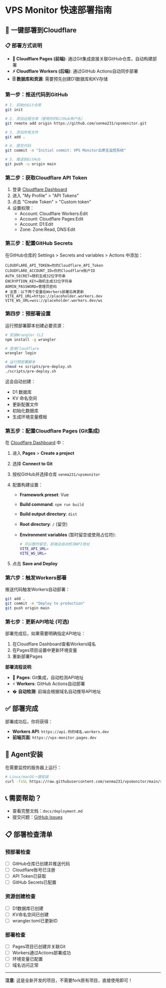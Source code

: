 # VPS Monitor 快速部署指南

## 🚀 一键部署到Cloudflare

### 📋 部署方式说明

- **📄 Cloudflare Pages (前端)**: 通过Git集成直接关联GitHub仓库，自动构建部署
- **⚡ Cloudflare Workers (后端)**: 通过GitHub Actions自动同步部署
- **🗄️ 数据库和资源**: 需要预先创建D1数据库和KV存储

### 第一步：推送代码到GitHub

```bash
# 1. 初始化Git仓库
git init

# 2. 添加远程仓库（使用你的GitHub用户名）
git remote add origin https://github.com/senma231/vpsmonitor.git

# 3. 添加所有文件
git add .

# 4. 提交代码
git commit -m "Initial commit: VPS Monitor云原生监控系统"

# 5. 推送到GitHub
git push -u origin main
```

### 第二步：获取Cloudflare API Token

1. 登录 [Cloudflare Dashboard](https://dash.cloudflare.com/)
2. 进入 "My Profile" > "API Tokens"
3. 点击 "Create Token" > "Custom token"
4. 设置权限：
   - Account: Cloudflare Workers:Edit
   - Account: Cloudflare Pages:Edit  
   - Account: D1:Edit
   - Zone: Zone:Read, DNS:Edit

### 第三步：配置GitHub Secrets

在GitHub仓库的 Settings > Secrets and variables > Actions 中添加：

```
CLOUDFLARE_API_TOKEN=你的Cloudflare_API_Token
CLOUDFLARE_ACCOUNT_ID=你的Cloudflare账户ID
AUTH_SECRET=随机生成32位字符串
ENCRYPTION_KEY=随机生成32位字符串
ADMIN_PASSWORD=管理员密码
# 注意：以下两个变量在Workers部署后再更新
VITE_API_URL=https://placeholder.workers.dev
VITE_WS_URL=wss://placeholder.workers.dev/ws
```

### 第四步：预部署设置

运行预部署脚本创建必要资源：

```bash
# 安装Wrangler CLI
npm install -g wrangler

# 登录Cloudflare
wrangler login

# 运行预部署脚本
chmod +x scripts/pre-deploy.sh
./scripts/pre-deploy.sh
```

这会自动创建：
- D1 数据库
- KV 命名空间
- 更新配置文件
- 初始化数据库
- 生成环境变量模板

### 第五步：配置Cloudflare Pages (Git集成)

在 [Cloudflare Dashboard](https://dash.cloudflare.com/) 中：

1. 进入 **Pages** > **Create a project**
2. 选择 **Connect to Git**
3. 授权GitHub并选择仓库 `senma231/vpsmonitor`
4. 配置构建设置：
   - **Framework preset**: Vue
   - **Build command**: `npm run build`
   - **Build output directory**: `dist`
   - **Root directory**: `/` (留空)
   - **Environment variables** (暂时留空或使用占位符):

     ```bash
     # 可以暂时留空，前端会自动检测API地址
     VITE_API_URL=
     VITE_WS_URL=
     ```

5. 点击 **Save and Deploy**

### 第六步：触发Workers部署

推送代码触发Workers自动部署：

```bash
git add .
git commit -m "Deploy to production"
git push origin main
```

### 第七步：更新API地址 (可选)

部署完成后，如果需要明确指定API地址：

1. 在Cloudflare Dashboard查看Workers域名
2. 在Pages项目设置中更新环境变量
3. 重新部署Pages

**部署流程说明**:

- 📄 **Pages**: Git集成，自动检测API地址
- ⚡ **Workers**: GitHub Actions自动部署
- � **自动检测**: 前端会根据域名自动推导API地址

## ✅ 部署完成

部署成功后，你将获得：

- **Workers API**: `https://api.你的域名.workers.dev`
- **前端页面**: `https://vps-monitor.pages.dev`

## 🔧 Agent安装

在需要监控的服务器上运行：

```bash
# Linux/macOS一键安装
curl -fsSL https://raw.githubusercontent.com/senma231/vpsmonitor/main/scripts/install-agent.sh | bash
```

## 📞 需要帮助？

- 查看完整文档：`docs/deployment.md`
- 提交问题：[GitHub Issues](https://github.com/senma231/vpsmonitor/issues)

## 📋 部署检查清单

### 预部署检查
- [ ] GitHub仓库已创建并推送代码
- [ ] Cloudflare账号已注册
- [ ] API Token已获取
- [ ] GitHub Secrets已配置

### 资源创建检查
- [ ] D1数据库已创建
- [ ] KV命名空间已创建
- [ ] wrangler.toml已更新ID

### 部署检查
- [ ] Pages项目已创建并关联Git
- [ ] Workers通过Actions部署成功
- [ ] 环境变量已配置
- [ ] 域名访问正常

---

**注意**: 这是全新开发的项目，不需要fork原有项目，直接使用即可！
